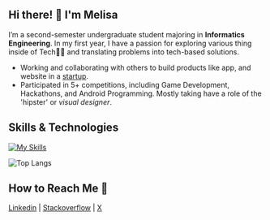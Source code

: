 ## Hi there! 👋 I'm Melisa

I’m a second-semester undergraduate student majoring in **Informatics Engineering**. In my first year, I have a passion for exploring various thing inside of Tech👩‍💻 and translating problems into tech-based solutions.
- Working and collaborating with others to build products like app, and website in a [startup](https://www.linkedin.com/company/tribez-id/).
- Participated in 5+ competitions, including Game Development, Hackathons, and Android Programming. Mostly taking have a role of the 'hipster' or *visual designer*.

## Skills & Technologies
[![My Skills](https://skillicons.dev/icons?i=html,css,js,solidity,php,py,tailwind,svelte,nodejs,laravel,mysql,mongodb,git,github,vscode,figma&theme=dark)](https://skillicons.dev)

![Top Langs](https://github-readme-stats.vercel.app/api/top-langs/?username=melimelimeli18&hide=css,scss,html&theme=tokyonight)

## How to Reach Me 👋

[Linkedin](https://www.linkedin.com/in/melisa-olivia-06a6b9301/) | [Stackoverflow](https://stackoverflow.com/users/20562783/melisa-olivia) | [X](https://twitter.com/melimelimeli18)

